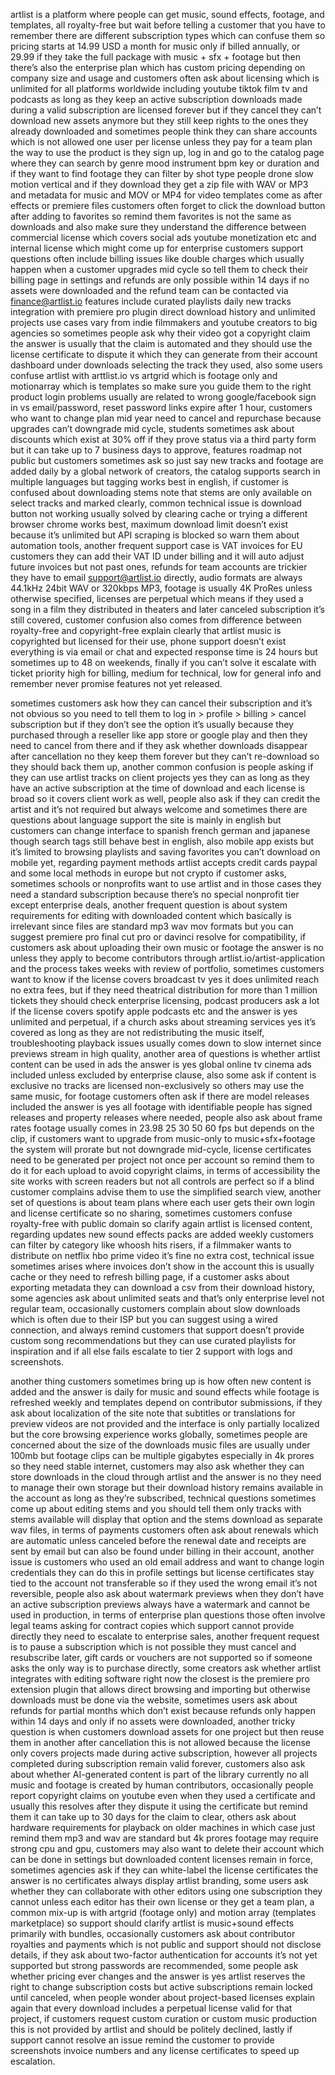 artlist is a platform where people can get music, sound effects, footage, and templates, all royalty-free but wait before telling a customer that you have to remember there are different subscription types which can confuse them so pricing starts at 14.99 USD a month for music only if billed annually, or 29.99 if they take the full package with music + sfx + footage but then there’s also the enterprise plan which has custom pricing depending on company size and usage and customers often ask about licensing which is unlimited for all platforms worldwide including youtube tiktok film tv and podcasts as long as they keep an active subscription downloads made during a valid subscription are licensed forever but if they cancel they can’t download new assets anymore but they still keep rights to the ones they already downloaded and sometimes people think they can share accounts which is not allowed one user per license unless they pay for a team plan the way to use the product is they sign up, log in and go to the catalog page where they can search by genre mood instrument bpm key or duration and if they want to find footage they can filter by shot type people drone slow motion vertical and if they download they get a zip file with WAV or MP3 and metadata for music and MOV or MP4 for video templates come as after effects or premiere files customers often forget to click the download button after adding to favorites so remind them favorites is not the same as downloads and also make sure they understand the difference between commercial license which covers social ads youtube monetization etc and internal license which might come up for enterprise customers support questions often include billing issues like double charges which usually happen when a customer upgrades mid cycle so tell them to check their billing page in settings and refunds are only possible within 14 days if no assets were downloaded and the refund team can be contacted via finance@artlist.io
 features include curated playlists daily new tracks integration with premiere pro plugin direct download history and unlimited projects use cases vary from indie filmmakers and youtube creators to big agencies so sometimes people ask why their video got a copyright claim the answer is usually that the claim is automated and they should use the license certificate to dispute it which they can generate from their account dashboard under downloads selecting the track they used, also some users confuse artlist with arttlist.io vs artgrid which is footage only and motionarray which is templates so make sure you guide them to the right product login problems usually are related to wrong google/facebook sign in vs email/password, reset password links expire after 1 hour, customers who want to change plan mid year need to cancel and repurchase because upgrades can’t downgrade mid cycle, students sometimes ask about discounts which exist at 30% off if they prove status via a third party form but it can take up to 7 business days to approve, features roadmap not public but customers sometimes ask so just say new tracks and footage are added daily by a global network of creators, the catalog supports search in multiple languages but tagging works best in english, if customer is confused about downloading stems note that stems are only available on select tracks and marked clearly, common technical issue is download button not working usually solved by clearing cache or trying a different browser chrome works best, maximum download limit doesn’t exist because it’s unlimited but API scraping is blocked so warn them about automation tools, another frequent support case is VAT invoices for EU customers they can add their VAT ID under billing and it will auto adjust future invoices but not past ones, refunds for team accounts are trickier they have to email support@artlist.io
 directly, audio formats are always 44.1kHz 24bit WAV or 320kbps MP3, footage is usually 4K ProRes unless otherwise specified, licenses are perpetual which means if they used a song in a film they distributed in theaters and later canceled subscription it’s still covered, customer confusion also comes from difference between royalty-free and copyright-free explain clearly that artlist music is copyrighted but licensed for their use, phone support doesn’t exist everything is via email or chat and expected response time is 24 hours but sometimes up to 48 on weekends, finally if you can’t solve it escalate with ticket priority high for billing, medium for technical, low for general info and remember never promise features not yet released.

 sometimes customers ask how they can cancel their subscription and it’s not obvious so you need to tell them to log in > profile > billing > cancel subscription but if they don’t see the option it’s usually because they purchased through a reseller like app store or google play and then they need to cancel from there and if they ask whether downloads disappear after cancellation no they keep them forever but they can’t re-download so they should back them up, another common confusion is people asking if they can use artlist tracks on client projects yes they can as long as they have an active subscription at the time of download and each license is broad so it covers client work as well, people also ask if they can credit the artist and it’s not required but always welcome and sometimes there are questions about language support the site is mainly in english but customers can change interface to spanish french german and japanese though search tags still behave best in english, also mobile app exists but it’s limited to browsing playlists and saving favorites you can’t download on mobile yet, regarding payment methods artlist accepts credit cards paypal and some local methods in europe but not crypto if customer asks, sometimes schools or nonprofits want to use artlist and in those cases they need a standard subscription because there’s no special nonprofit tier except enterprise deals, another frequent question is about system requirements for editing with downloaded content which basically is irrelevant since files are standard mp3 wav mov formats but you can suggest premiere pro final cut pro or davinci resolve for compatibility, if customers ask about uploading their own music or footage the answer is no unless they apply to become contributors through artlist.io/artist-application and the process takes weeks with review of portfolio, sometimes customers want to know if the license covers broadcast tv yes it does unlimited reach no extra fees, but if they need theatrical distribution for more than 1 million tickets they should check enterprise licensing, podcast producers ask a lot if the license covers spotify apple podcasts etc and the answer is yes unlimited and perpetual, if a church asks about streaming services yes it’s covered as long as they are not redistributing the music itself, troubleshooting playback issues usually comes down to slow internet since previews stream in high quality, another area of questions is whether artlist content can be used in ads the answer is yes global online tv cinema ads included unless excluded by enterprise clause, also some ask if content is exclusive no tracks are licensed non-exclusively so others may use the same music, for footage customers often ask if there are model releases included the answer is yes all footage with identifiable people has signed releases and property releases where needed, people also ask about frame rates footage usually comes in 23.98 25 30 50 60 fps but depends on the clip, if customers want to upgrade from music-only to music+sfx+footage the system will prorate but not downgrade mid-cycle, license certificates need to be generated per project not once per account so remind them to do it for each upload to avoid copyright claims, in terms of accessibility the site works with screen readers but not all controls are perfect so if a blind customer complains advise them to use the simplified search view, another set of questions is about team plans where each user gets their own login and license certificate so no sharing, sometimes customers confuse royalty-free with public domain so clarify again artlist is licensed content, regarding updates new sound effects packs are added weekly customers can filter by category like whoosh hits risers, if a filmmaker wants to distribute on netflix hbo prime video it’s fine no extra cost, technical issue sometimes arises where invoices don’t show in the account this is usually cache or they need to refresh billing page, if a customer asks about exporting metadata they can download a csv from their download history, some agencies ask about unlimited seats and that’s only enterprise level not regular team, occasionally customers complain about slow downloads which is often due to their ISP but you can suggest using a wired connection, and always remind customers that support doesn’t provide custom song recommendations but they can use curated playlists for inspiration and if all else fails escalate to tier 2 support with logs and screenshots.

 another thing customers sometimes bring up is how often new content is added and the answer is daily for music and sound effects while footage is refreshed weekly and templates depend on contributor submissions, if they ask about localization of the site note that subtitles or translations for preview videos are not provided and the interface is only partially localized but the core browsing experience works globally, sometimes people are concerned about the size of the downloads music files are usually under 100mb but footage clips can be multiple gigabytes especially in 4k prores so they need stable internet, customers may also ask whether they can store downloads in the cloud through artlist and the answer is no they need to manage their own storage but their download history remains available in the account as long as they’re subscribed, technical questions sometimes come up about editing stems and you should tell them only tracks with stems available will display that option and the stems download as separate wav files, in terms of payments customers often ask about renewals which are automatic unless canceled before the renewal date and receipts are sent by email but can also be found under billing in their account, another issue is customers who used an old email address and want to change login credentials they can do this in profile settings but license certificates stay tied to the account not transferable so if they used the wrong email it’s not reversible, people also ask about watermark previews when they don’t have an active subscription previews always have a watermark and cannot be used in production, in terms of enterprise plan questions those often involve legal teams asking for contract copies which support cannot provide directly they need to escalate to enterprise sales, another frequent request is to pause a subscription which is not possible they must cancel and resubscribe later, gift cards or vouchers are not supported so if someone asks the only way is to purchase directly, some creators ask whether artlist integrates with editing software right now the closest is the premiere pro extension plugin that allows direct browsing and importing but otherwise downloads must be done via the website, sometimes users ask about refunds for partial months which don’t exist because refunds only happen within 14 days and only if no assets were downloaded, another tricky question is when customers download assets for one project but then reuse them in another after cancellation this is not allowed because the license only covers projects made during active subscription, however all projects completed during subscription remain valid forever, customers also ask about whether AI-generated content is part of the library currently no all music and footage is created by human contributors, occasionally people report copyright claims on youtube even when they used a certificate and usually this resolves after they dispute it using the certificate but remind them it can take up to 30 days for the claim to clear, others ask about hardware requirements for playback on older machines in which case just remind them mp3 and wav are standard but 4k prores footage may require strong cpu and gpu, customers may also want to delete their account which can be done in settings but downloaded content licenses remain in force, sometimes agencies ask if they can white-label the license certificates the answer is no certificates always display artlist branding, some users ask whether they can collaborate with other editors using one subscription they cannot unless each editor has their own license or they get a team plan, a common mix-up is with artgrid (footage only) and motion array (templates marketplace) so support should clarify artlist is music+sound effects primarily with bundles, occasionally customers ask about contributor royalties and payments which is not public and support should not disclose details, if they ask about two-factor authentication for accounts it’s not yet supported but strong passwords are recommended, some people ask whether pricing ever changes and the answer is yes artlist reserves the right to change subscription costs but active subscriptions remain locked until canceled, when people wonder about project-based licenses explain again that every download includes a perpetual license valid for that project, if customers request custom curation or custom music production this is not provided by artlist and should be politely declined, lastly if support cannot resolve an issue remind the customer to provide screenshots invoice numbers and any license certificates to speed up escalation.